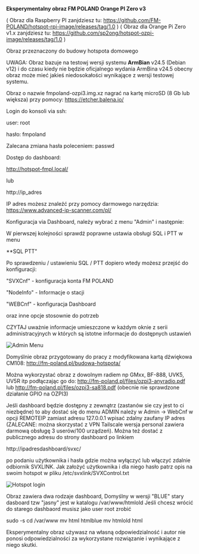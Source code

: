 **Eksperymentalny obraz FM POLAND Orange PI Zero v3**

( Obraz dla Raspberry PI zanjdziesz tu: https://github.com/FM-POLAND/hotspot-rpi-image/releases/tag/1.0 )
( Obraz dla Orange Pi Zero v1.x zanjdziesz tu: https://github.com/sp2ong/hotspot-ozpi-image/releases/tag/1.0 )

Obraz przeznaczony do budowy hotspota domowego

UWAGA: Obraz bazuje na testowj wersji systemu **ArmBian** v24.5 (Debian v12) i do czasu kiedy nie będzie oficjalnego
wydania ArmBina v24.5 obecny obraz może mieć jakieś niedosokałości wynikające z wersji testowej systemu.

Obraz o nazwie fmpoland-ozpi3.img.xz nagrać na kartę microSD (8 Gb lub większa) przy pomocy: https://etcher.balena.io/

Login do konsoli via ssh:

user: root

hasło: fmpoland

Zalecana zmiana hasła poleceniem: passwd

Dostęp do dashboard:

http://hotspot-fmpl.local/

lub

http://ip_adres

IP adres możesz znaleźć przy pomocy darmowego narzędzia: https://www.advanced-ip-scanner.com/pl/

Konfiguracja via Dashboard, należy wybrać z menu "Admin" i następnie:

W pierwszej kolejności sprawdź poprawne ustawia obsługi SQL i PTT w menu

**SQL PTT"

Po sprawdzeniu / ustawieniu SQL / PTT dopiero wtedy możesz przejść do konfiguracji:

"SVXCnf" - konfiguracja konta FM POLAND

"NodeInfo" - Informacje o stacji

"WEBCnf" - konfiguracja Dashboard

oraz inne opcje stosownie do potrzeb

CZYTAJ uważnie informacje umieszczone w każdym oknie z serii administracyjnych
w których są istotne informacje do dostępnych ustawień

![Admin Menu](https://github.com/radioprj/orangepiv3/blob/main/admin-menu.png)

Domyślnie obraz przygotowany do pracy z modyfikowana kartą dźwiękowa CM108: http://fm-poland.pl/budowa-hotspota/

Można wykorzystać obraz z dowolnym radiem np GMxx, BF-888, UVK5, UV5R itp podłączając go do: http://fm-poland.pl/files/ozpi3-anyradio.pdf lub 
http://fm-poland.pl/files/ozpi3-sa818.pdf (obecnie nie sprawdzone działanie GPIO na OZPI3)

Jeśli dashboard będzie dostępny z zewnątrz (zastanów sie czy jest to ci niezbędne) to aby dostać się do menu ADMIN należy w Admin -> WebCnf w opcji REMOTEIP zamiast adresu 127.0.0.1 wpisać zdalny zaufany IP adres (ZALECANE: można skorzystać z VPN Tailscale wersja personal zawiera darmową obsługę 3 userów/100 urządzeń). Można też dostać z publicznego adresu do strony dashboard po linkiem

http://ipadresdashboard/svxc/

po podaniu użytkownika i hasła gdzie można wyłączyć lub włączyć zdalnie odbiornik SVXLINK. Jak założyć użytkownika i dla niego hasło patrz opis na swoim hotspot w pliku /etc/svxlink/SVXControl.txt

![Hotspot login](https://github.com/radioprj/orangepiv3/blob/main/hotspot-login.png)

Obraz zawiera dwa rodzaje dashboard, Domyślny w wersji "BLUE" stary dasboard tzw "jasny"
jest w katalogu /var/www/htmlold
Jeśli chcesz wrócić do starego dashbaord musisz jako user root zrobić

sudo -s
cd /var/www
mv html htmlblue
mv htmlold html

Eksperymentalny obraz używasz na własną odpowiedzialność i autor nie ponosi odpowiedzialności za wykorzystane rozwiązanie i wynikające z niego skutki.
